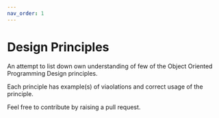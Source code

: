 ```yaml
---
nav_order: 1
---
```


# Design Principles

An attempt to list down own understanding of few of the Object Oriented Programming Design principles.

Each principle has example(s) of viaolations and correct usage of the principle.

Feel free to contribute by raising a pull request.
